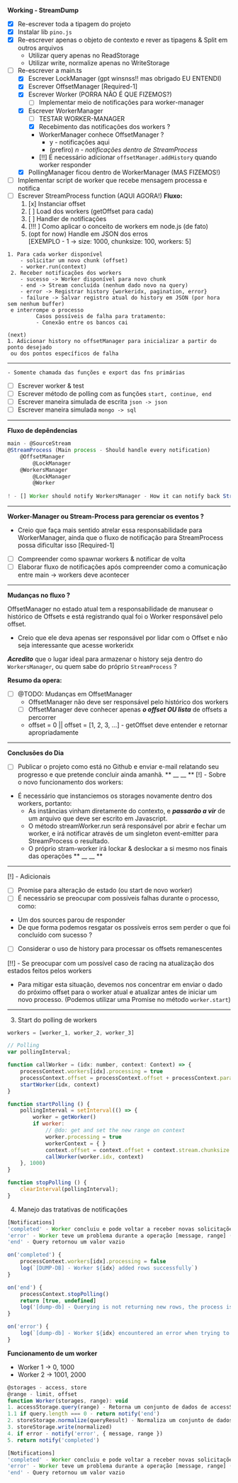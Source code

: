 **Working - StreamDump**
- [x] Re-escrever toda a tipagem do projeto
- [x] Instalar lib `pino.js`
- [x] Re-escrever apenas o objeto de contexto e rever as tipagens & Split em outros arquivos
	- Utilizar query apenas no ReadStorage
	- Utilizar write, normalize apenas no WriteStorage
- [ ] Re-escrever a main.ts
	- [x] Escrever LockManager (gpt winsnss!! mas obrigado EU ENTENDI)
	- [x] Escrever OffsetManager 
	[Required-1]
	- [x] Escrever Worker (PORRA NÃO É QUE FIZEMOS?)
		- [ ] Implementar meio de notificações para worker-manager  
	- [x] Escrever WorkerManager 
		- [ ] TESTAR WORKER-MANAGER
		- [x] Recebimento das notificações dos workers ? 
		- WorkerManager conhece OffsetManager ?
			- y - notificações aqui
			- (prefiro) *n - notificações dentro de StreamProcess*
		- [!!] É necessário adicionar `offsetManager.addHistory` quando worker responder 
	- [x] PollingManager ficou dentro de WorkerManager (MAS FIZEMOS!)
	
- [ ] Implementar script de worker que recebe mensagem processa e notifica
- [ ] Escrever StreamProcess function (AQUI AGORA!)
**Fluxo:**
	1. [x] Instanciar offset 
	2. [ ] Load dos workers (getOffset para cada)
	3. [ ] Handler de notificações
	4. [!!! ] Como aplicar o conceito de workers em node.js (de fato)
	5. (opt for now) Handle em JSON dos erros  
	[EXEMPLO - 1 -> size: 1000, chunksize: 100, workers: 5]

```
1. Para cada worker disponível
	- solicitar um novo chunk (offset)
	- worker.run(context)
 2. Receber notificações dos workers
	- sucesso -> Worker disponível para novo chunk
	- end -> Stream concluída (nenhum dado novo na query)
	- error -> Registrar history {workeridx, pagination, error}
	- failure -> Salvar registro atual do history em JSON (por hora sem nenhum buffer)
 e interrompe o processo
		 Casos possíveis de falha para tratamento:
		 - Conexão entre os bancos cai

(next)
1. Adicionar history no offsetManager para inicializar a partir do ponto desejado
 ou dos pontos específicos de falha
```

--- 


	- Somente chamada das funções e export das fns primárias
- [ ] Escrever worker & test 
- [ ] Escrever método de polling com as funções `start, continue, end`
- [ ] Escrever maneira simulada de escrita `json -> json`
- [ ] Escrever maneira simulada `mongo -> sql`

--- 
**Fluxo de depêndencias**
```js
main - @SourceStream 
@StreamProcess (Main process - Should handle every notification)
	@OffsetManager
		@LockManager
	@WorkersManager
		@LockManager
		@Worker
		
! - [] Worker should notify WorkersManager - How it can notify back StreamProcess (node-events?)
```

---
**Worker-Manager ou Stream-Process para gerenciar os eventos ?**

- Creio que faça mais sentido atrelar essa responsabilidade para WorkerManager, ainda que o fluxo de notificação para StreamProcess possa dificultar isso
[Required-1]
- [ ] Compreender como spawnar workers & notificar de volta 
- [ ] Elaborar fluxo de notificações após compreender como a comunicação entre main -> workers deve acontecer

---
**Mudanças no fluxo ?**

OffsetManager no estado atual tem a responsabilidade de manusear o histórico de Offsets e está registrando qual foi o Worker responsável pelo offset. 
- Creio que ele deva apenas ser responsável por lidar com o Offset e não seja interessante que acesse workeridx 

***Acredito*** que o lugar ideal para armazenar o history seja dentro do `WorkersManager`, ou quem sabe do próprio `StreamProcess` ? 

**Resumo da opera:**
- [ ] @TODO: Mudanças em OffsetManager 
	- OffsetManager não deve ser responsável pelo histórico dos workers
	- [ ] OffsetManager deve conhecer apenas ***o offset OU lista*** de offsets a percorrer 
	- offset = 0 || offset = [1, 2, 3, ...] - getOffset deve entender e retornar apropriadamente

---
**Conclusões do Dia**

- [ ] Publicar o projeto como está no Github e enviar e-mail relatando seu progresso e que pretende concluir ainda amanhã. 
** __ __ ** 
[!] - Sobre o novo funcionamento dos workers:
- É necessário que instanciemos os storages novamente dentro dos workers, portanto: 
	- As instâncias vinham diretamente do contexto, e ***passarão a vir*** de um arquivo que deve ser escrito em Javascript. 
	- O método streamWorker.run será responsável por abrir e fechar um worker, e irá notificar através de um singleton event-emitter para StreamProcess o resultado. 
	- O próprio stram-worker irá lockar & deslockar a si mesmo nos finais das operações 
** __ __ ** 

---

[!] - Adicionais
- [ ] Promise para alteração de estado (ou start de novo worker)
- [ ] É necessário se preocupar com possíveis falhas durante o processo, como:
- Um dos sources parou de responder 
- De que forma podemos resgatar os possíveis erros sem perder o que foi concluído com sucesso ?
- [ ] Considerar o uso de history para processar os offsets remanescentes

[!!] - Se preocupar com um possível caso de racing na atualização dos estados feitos pelos workers
- Para mitigar esta situação, devemos nos concentrar em enviar o dado do próximo offset para o worker atual e atualizar antes de iniciar um novo processo. (Podemos utilizar uma Promise no método `worker.start`)

--- 

3. Start do polling de workers  
```js
workers = [worker_1, worker_2, worker_3]

// Polling
var pollingInterval;

function callWorker = (idx: number, context: Context) => {
	processContext.workers[idx].processing = true 
	processContext.offset = processContext.offset + processContext.params.chunksize
	startWorker(idx, context)
}

function startPolling () {
	pollingInterval = setInterval(() => {
		worker = getWorker()
		if worker:
			// @do: get and set the new range on context
			worker.processing = true
			workerContext = { } 
			context.offset = context.offset + context.stream.chunksize
			callWorker(worker.idx, context)
	}, 1000)
}

function stopPolling () {
	clearInterval(pollingInterval); 
}
```


4. Manejo das tratativas de notificações
```js
[Notifications]
'completed' - Worker concluiu e pode voltar a receber novas solicitações
'error' - Worker teve um problema durante a operação [message, range] (@TODO: É possível realizar uma compensação nesse momento?)
'end' - Query retornou um valor vazio 

on('completed') {
	processContext.workers[idx].processing = false 
	log(`[DUMP-DB] - Worker ${idx} added rows successfully`)
}

on('end') {
	processContext.stopPolling()
	return [true, undefined]
	log('[dump-db] - Querying is not returning new rows, the process is end')
}

on('error') {
	log(`[dump-db] - Worker ${idx} encountered an error when trying to add rows - offset: ${offset}`)
}
```

**Funcionamento de um worker**
- Worker 1 -> 0, 1000  
- Worker 2 -> 1001, 2000  
```js
@storages - access, store 
@range - limit, offset
function Worker(storages, range): void 
1. accessStorage.query(range) - Retorna um conjunto de dados de accessStorage 
1.1 if query.length === 0 - return notify('end')
2. storeStorage.normalize(queryResult) - Normaliza um conjunto de dados para o storeStorage
3. storeStorage.write(normalized)
4. if error - notify('error', { message, range })
5. return notify('completed')

[Notifications]
'completed' - Worker concluiu e pode voltar a receber novas solicitações
'error' - Worker teve um problema durante a operação [message, range] (@TODO: É possível realizar uma compensação nesse momento?)
'end' - Query retornou um valor vazio 
```
